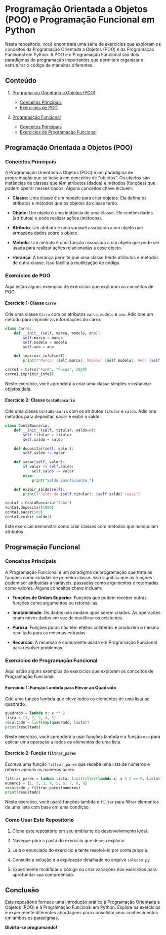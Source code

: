 # Programação Orientada a Objetos (POO) e Programação Funcional em Python

Neste repositório, você encontrará uma série de exercícios que exploram os conceitos da Programação Orientada a Objetos (POO) e da Programação Funcional em Python. A POO e a Programação Funcional são dois paradigmas de programação importantes que permitem organizar e estruturar o código de maneiras diferentes.

## Conteúdo

1. [Programação Orientada a Objetos (POO)](#programação-orientada-a-objetos-poo)
   - [Conceitos Principais](#conceitos-principais)
   - [Exercícios de POO](#exercícios-de-poo)

2. [Programação Funcional](#programação-funcional)
   - [Conceitos Principais](#conceitos-principais-1)
   - [Exercícios de Programação Funcional](#exercícios-de-programação-funcional)

## Programação Orientada a Objetos (POO)

### Conceitos Principais

A Programação Orientada a Objetos (POO) é um paradigma de programação que se baseia em conceitos de "objetos". Os objetos são instâncias de classes que têm atributos (dados) e métodos (funções) que podem operar nesses dados. Alguns conceitos chave incluem:

- **Classe**: Uma classe é um modelo para criar objetos. Ela define os atributos e métodos que os objetos da classe terão.

- **Objeto**: Um objeto é uma instância de uma classe. Ele contém dados (atributos) e pode realizar ações (métodos).

- **Atributo**: Um atributo é uma variável associada a um objeto que armazena dados sobre o objeto.

- **Método**: Um método é uma função associada a um objeto que pode ser usada para realizar ações relacionadas a esse objeto.

- **Herança**: A herança permite que uma classe herde atributos e métodos de outra classe. Isso facilita a reutilização de código.

### Exercícios de POO

Aqui estão alguns exemplos de exercícios que exploram os conceitos de POO:

#### Exercício 1: Classe `Carro`

Crie uma classe `Carro` com os atributos `marca`, `modelo` e `ano`. Adicione um método para imprimir as informações do carro.

```python
class Carro:
    def __init__(self, marca, modelo, ano):
        self.marca = marca
        self.modelo = modelo
        self.ano = ano

    def imprimir_info(self):
        print(f"Marca: {self.marca}, Modelo: {self.modelo}, Ano: {self.ano}")

carro1 = Carro("Ford", "Focus", 2020)
carro1.imprimir_info()
```

Neste exercício, você aprenderá a criar uma classe simples e instanciar objetos dela.

#### Exercício 2: Classe `ContaBancaria`

Crie uma classe `ContaBancaria` com os atributos `titular` e `saldo`. Adicione métodos para depositar, sacar e exibir o saldo.

```python
class ContaBancaria:
    def __init__(self, titular, saldo=0):
        self.titular = titular
        self.saldo = saldo

    def depositar(self, valor):
        self.saldo += valor

    def sacar(self, valor):
        if valor <= self.saldo:
            self.saldo -= valor
        else:
            print("Saldo insuficiente.")

    def exibir_saldo(self):
        print(f"Saldo de {self.titular}: {self.saldo} reais")

conta1 = ContaBancaria("João")
conta1.depositar(1000)
conta1.sacar(500)
conta1.exibir_saldo()
```

Este exercício demonstra como criar classes com métodos que manipulam atributos.

## Programação Funcional

### Conceitos Principais

A Programação Funcional é um paradigma de programação que trata as funções como cidadãs de primeira classe. Isso significa que as funções podem ser atribuídas a variáveis, passadas como argumentos e retornadas como valores. Alguns conceitos chave incluem:

- **Funções de Ordem Superior**: Funções que podem receber outras funções como argumentos ou retorná-las.

- **Imutabilidade**: Os dados não mudam após serem criados. As operações criam novos dados em vez de modificar os existentes.

- **Pureza**: Funções puras não têm efeitos colaterais e produzem o mesmo resultado para as mesmas entradas.

- **Recursão**: A recursão é comumente usada em Programação Funcional para resolver problemas.

### Exercícios de Programação Funcional

Aqui estão alguns exemplos de exercícios que exploram os conceitos de Programação Funcional:

#### Exercício 1: Função Lambda para Elevar ao Quadrado

Crie uma função lambda que eleve todos os elementos de uma lista ao quadrado.

```python
quadrado = lambda x: x ** 2
lista = [1, 2, 3, 4, 5]
resultado = list(map(quadrado, lista))
print(resultado)
```

Neste exercício, você aprenderá a usar funções lambda e a função `map` para aplicar uma operação a todos os elementos de uma lista.

#### Exercício 2: Função `filtrar_pares`

Escreva uma função `filtrar_pares` que receba uma lista de números e retorne apenas os números pares.

```python
filtrar_pares = lambda lista: list(filter(lambda x: x % 2 == 0, lista))
numeros = [1, 2, 3, 4, 5, 6, 7, 8, 9]
resultado = filtrar_pares(numeros)
print(resultado)
```

Neste exercício, você usará funções lambda e `filter` para filtrar elementos de uma lista com base em uma condição.

### Como Usar Este Repositório

1. Clone este repositório em seu ambiente de desenvolvimento local.

2. Navegue para a pasta do exercício que deseja explorar.

3. Leia o enunciado do exercício e tente resolvê-lo por conta própria.

4. Consulte a solução e a explicação detalhada no arquivo `solucao.py`.

5. Experimente modificar o código ou criar variações dos exercícios para aprofundar sua compreensão.

## Conclusão

Este repositório fornece uma introdução prática à Programação Orientada a Objetos (POO) e à Programação Funcional em Python. Explore os exercícios e experimente diferentes abordagens para consolidar seus conhecimentos em ambos os paradigmas.

**Divirta-se programando!**